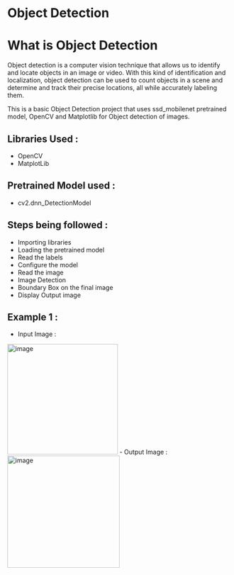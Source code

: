 # Object Detection

# What is Object Detection
Object detection is a computer vision technique that allows us to identify and locate objects in an image or video. With this kind of identification and localization, object detection can be used to count objects in a scene and determine and track their precise locations, all while accurately labeling them.


This is a basic Object Detection project that uses ssd_mobilenet pretrained model, OpenCV and Matplotlib for Object detection of images. 

## Libraries Used : 
- OpenCV
- MatplotLib

## Pretrained Model used : 
- cv2.dnn_DetectionModel

## Steps being followed : 
- Importing libraries
- Loading the pretrained model
- Read the labels
- Configure the model
- Read the image
- Image Detection
- Boundary Box on the final image
- Display Output image

## Example 1 : 
- Input Image : 
 <img width="249" alt="image" src="https://user-images.githubusercontent.com/73430464/156656063-96b70957-fd38-4937-82ef-6aa9b272e715.png">
- Output Image : 
  <img width="253" alt="image" src="https://user-images.githubusercontent.com/73430464/156656101-3832080b-7eae-4ec1-bdee-2a71b0e0e4a1.png">
  
